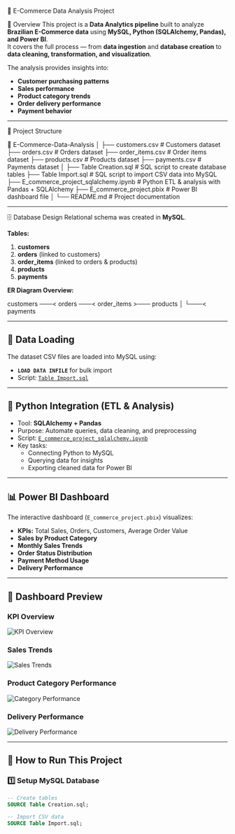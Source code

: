 🛒 E-Commerce Data Analysis Project

📌 Overview
This project is a **Data Analytics pipeline** built to analyze **Brazilian E-Commerce data** using **MySQL, Python (SQLAlchemy, Pandas), and Power BI**.  
It covers the full process — from **data ingestion** and **database creation** to **data cleaning, transformation, and visualization**.

The analysis provides insights into:
- **Customer purchasing patterns**
- **Sales performance**
- **Product category trends**
- **Order delivery performance**
- **Payment behavior**

---------------------
📂 Project Structure

📁 E-Commerce-Data-Analysis
│
├── customers.csv # Customers dataset
├── orders.csv # Orders dataset
├── order_items.csv # Order items dataset
├── products.csv # Products dataset
├── payments.csv # Payments dataset
│
├── Table Creation.sql # SQL script to create database tables
├── Table Import.sql # SQL script to import CSV data into MySQL
├── E_commerce_project_sqlalchemy.ipynb # Python ETL & analysis with Pandas + SQLAlchemy
├── E_commerce_project.pbix # Power BI dashboard file
│
└── README.md # Project documentation

 ------------------ 
 
🗄️ Database Design
Relational schema was created in **MySQL**.

**Tables:**
1. **customers**
2. **orders** (linked to customers)
3. **order_items** (linked to orders & products)
4. **products**
5. **payments**

**ER Diagram Overview:**

customers ───< orders ───< order_items >─── products
│
└───< payments


---

## 🔄 Data Loading
The dataset CSV files are loaded into MySQL using:
- **`LOAD DATA INFILE`** for bulk import
- Script: [`Table Import.sql`](Table%20Import.sql)

---

## 🐍 Python Integration (ETL & Analysis)
- Tool: **SQLAlchemy + Pandas**
- Purpose: Automate queries, data cleaning, and preprocessing
- Script: [`E_commerce_project_sqlalchemy.ipynb`](E_commerce_project_sqlalchemy.ipynb)
- Key tasks:
  - Connecting Python to MySQL
  - Querying data for insights
  - Exporting cleaned data for Power BI

---

## 📊 Power BI Dashboard
The interactive dashboard (`E_commerce_project.pbix`) visualizes:
- **KPIs:** Total Sales, Orders, Customers, Average Order Value
- **Sales by Product Category**
- **Monthly Sales Trends**
- **Order Status Distribution**
- **Payment Method Usage**
- **Delivery Performance**

---

## 📸 Dashboard Preview

### KPI Overview
![KPI Overview](ima)

### Sales Trends
![Sales Trends](images/dashboard_sales.png)

### Product Category Performance
![Category Performance](images/dashboard_categories.png)

### Delivery Performance
![Delivery Performance](images/dashboard_delivery.png)

---

## 🚀 How to Run This Project

### 1️⃣ Setup MySQL Database
```sql
-- Create tables
SOURCE Table Creation.sql;

-- Import CSV data
SOURCE Table Import.sql;

